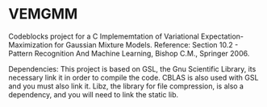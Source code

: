 # VEMGMM
Codeblocks project for a C Implememtation of Variational Expectation-Maximization for Gaussian Mixture Models.
Reference:
Section 10.2 - Pattern Recognition And Machine Learning, Bishop C.M., Springer 2006.

Dependencies:
This project is based on GSL, the Gnu Scientific Library, its necessary link it in order to compile the code.
CBLAS is also used with GSL and you must also link it.
Libz, the library for file compression, is also a dependency, and you will need to link the static lib.
